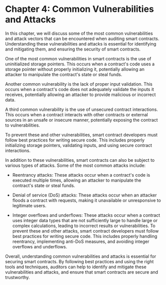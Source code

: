 # Chapter 4: Common Vulnerabilities and Attacks

In this chapter, we will discuss some of the most common vulnerabilities and attack vectors that can be encountered when auditing smart contracts. Understanding these vulnerabilities and attacks is essential for identifying and mitigating them, and ensuring the security of smart contracts.

One of the most common vulnerabilities in smart contracts is the use of uninitialized storage pointers. This occurs when a contract's code uses a storage pointer without properly initializing it, potentially allowing an attacker to manipulate the contract's state or steal funds.

Another common vulnerability is the lack of proper input validation. This occurs when a contract's code does not adequately validate the inputs it receives, potentially allowing an attacker to provide malicious or incorrect data.

A third common vulnerability is the use of unsecured contract interactions. This occurs when a contract interacts with other contracts or external sources in an unsafe or insecure manner, potentially exposing the contract to vulnerabilities.

To prevent these and other vulnerabilities, smart contract developers must follow best practices for writing secure code. This includes properly initializing storage pointers, validating inputs, and using secure contract interactions.

In addition to these vulnerabilities, smart contracts can also be subject to various types of attacks. Some of the most common attacks include:

- Reentrancy attacks: These attacks occur when a contract's code is executed multiple times, allowing an attacker to manipulate the contract's state or steal funds.

- Denial of service (DoS) attacks: These attacks occur when an attacker floods a contract with requests, making it unavailable or unresponsive to legitimate users.

- Integer overflows and underflows: These attacks occur when a contract uses integer data types that are not sufficiently large to handle large or complex calculations, leading to incorrect results or vulnerabilities.
To prevent these and other attacks, smart contract developers must follow best practices for writing secure code. This includes properly handling reentrancy, implementing anti-DoS measures, and avoiding integer overflows and underflows.

Overall, understanding common vulnerabilities and attacks is essential for securing smart contracts. By following best practices and using the right tools and techniques, auditors can help to identify and mitigate these vulnerabilities and attacks, and ensure that smart contracts are secure and trustworthy.